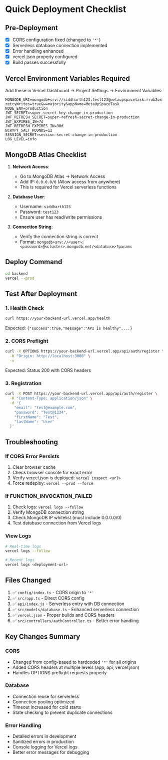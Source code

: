 # Quick Deployment Checklist

## Pre-Deployment
- [x] CORS configuration fixed (changed to `'*'`)
- [x] Serverless database connection implemented
- [x] Error handling enhanced
- [x] vercel.json properly configured
- [x] Build passes successfully

## Vercel Environment Variables Required

Add these in Vercel Dashboard → Project Settings → Environment Variables:

```
MONGODB_URI=mongodb+srv://siddharth123:test123@metaupspacetask.rrub2ox.mongodb.net/?retryWrites=true&w=majority&appName=MetaUpSpaceTask
NODE_ENV=production
JWT_SECRET=super-secret-key-change-in-production
JWT_REFRESH_SECRET=super-refresh-secret-change-in-production
JWT_EXPIRES_IN=7d
JWT_REFRESH_EXPIRES_IN=30d
BCRYPT_SALT_ROUNDS=12
SESSION_SECRET=session-secret-change-in-production
LOG_LEVEL=info
```

## MongoDB Atlas Checklist

1. **Network Access**: 
   - Go to MongoDB Atlas → Network Access
   - Add IP: `0.0.0.0/0` (Allow access from anywhere)
   - This is required for Vercel serverless functions

2. **Database User**:
   - Username: `siddharth123`
   - Password: `test123`
   - Ensure user has read/write permissions

3. **Connection String**:
   - Verify the connection string is correct
   - Format: `mongodb+srv://<user>:<password>@<cluster>.mongodb.net/<database>?params`

## Deploy Command

```bash
cd backend
vercel --prod
```

## Test After Deployment

### 1. Health Check
```bash
curl https://your-backend-url.vercel.app/health
```
Expected: `{"success":true,"message":"API is healthy",...}`

### 2. CORS Preflight
```bash
curl -X OPTIONS https://your-backend-url.vercel.app/api/auth/register \
  -H "Origin: http://localhost:3000" \
  -v
```
Expected: Status 200 with CORS headers

### 3. Registration
```bash
curl -X POST https://your-backend-url.vercel.app/api/auth/register \
  -H "Content-Type: application/json" \
  -d '{
    "email": "test@example.com",
    "password": "Test@1234",
    "firstName": "Test",
    "lastName": "User"
  }'
```

## Troubleshooting

### If CORS Error Persists
1. Clear browser cache
2. Check browser console for exact error
3. Verify vercel.json is deployed: `vercel inspect <url>`
4. Force redeploy: `vercel --prod --force`

### If FUNCTION_INVOCATION_FAILED
1. Check logs: `vercel logs --follow`
2. Verify MongoDB connection string
3. Check MongoDB IP whitelist (must include 0.0.0.0/0)
4. Test database connection from Vercel logs

### View Logs
```bash
# Real-time logs
vercel logs --follow

# Recent logs
vercel logs <deployment-url>
```

## Files Changed

1. ✅ `config/index.ts` - CORS origin to `'*'`
2. ✅ `src/app.ts` - Direct CORS config
3. ✅ `api/index.js` - Serverless entry with DB connection
4. ✅ `src/models/database.ts` - Enhanced serverless connection
5. ✅ `vercel.json` - Proper builds and CORS headers
6. ✅ `src/controllers/authController.ts` - Better error handling

## Key Changes Summary

### CORS
- Changed from config-based to hardcoded `'*'` for all origins
- Added CORS headers at multiple levels (app, api, vercel.json)
- Handles OPTIONS preflight requests properly

### Database
- Connection reuse for serverless
- Connection pooling optimized
- Timeout increased for cold starts
- State checking to prevent duplicate connections

### Error Handling
- Detailed errors in development
- Sanitized errors in production
- Console logging for Vercel logs
- Better error messages for debugging
